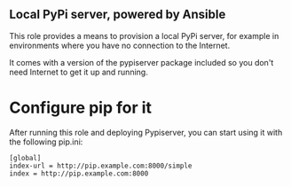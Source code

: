 ## Local PyPi server, powered by Ansible
This role provides a means to provision a local PyPi server, for example in environments where you have no
connection to the Internet.

It comes with a version of the pypiserver package included so you don't need Internet to get it up and running.

# Configure pip for it
After running this role and deploying Pypiserver, you can start using it with the following pip.ini:
```
[global]
index-url = http://pip.example.com:8000/simple
index = http://pip.example.com:8000
```
